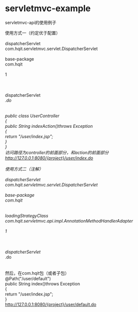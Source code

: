 # servletmvc-example
servletmvc-api的使用例子

使用方式一（约定优于配置）<br />
  <servlet><br />
  	<servlet-name>dispatcherServlet</servlet-name><br />
  	<servlet-class>com.hqit.servletmvc.servlet.DispatcherServlet</servlet-class><br />
  	<init-param><br />
  		<param-name>base-package</param-name><br />
  		<param-value>com.hqit</param-value><br />
  	</init-param><br />
  	<load-on-startup>1</load-on-startup><br />
  </servlet><br />
  <br />
  <servlet-mapping><br />
  	<servlet-name>dispatcherServlet</servlet-name><br />
  	<url-pattern>*.do</url-pattern><br />
  </servlet-mapping><br />
  <br />
  public class UserController<br />
  {<br />
  	public String indexAction()throws Exception<br />
    {<br />
	  return "/user/index.jsp";<br />
    }<br />
  }<br />
  访问路径为controller的前面部分，和action的前面部分<br />
  http://127.0.0.1:8080/{project}/user/index.do<br />
<br />
使用方式二（注解）<br />
  <servlet><br />
  	<servlet-name>dispatcherServlet</servlet-name><br />
  	<servlet-class>com.hqit.servletmvc.servlet.DispatcherServlet</servlet-class><br />
  	<init-param><br />
  		<param-name>base-package</param-name><br />
  		<param-value>com.hqit</param-value><br />
  	</init-param><br />
  	<init-param><br />
  		<param-name>loadingStrategyClass</param-name><br />
  		<param-value>com.hqit.servletmvc.api.impl.AnnotationMethodHandlerAdapter</param-value><br />
  	</init-param><br />
  	<load-on-startup>1</load-on-startup><br />
  </servlet><br />
  <br />
  <servlet-mapping><br />
  	<servlet-name>dispatcherServlet</servlet-name><br />
  	<url-pattern>*.do</url-pattern><br />
  </servlet-mapping><br />
  <br />
然后，在com.hqit包（或者子包）<br />
	@Path("/user/default")<br />
	public String index()throws Exception<br />
	{<br />
		return "/user/index.jsp";<br />
	}<br />
	http://127.0.0.1:8080/{project}/user/default.do<br />
  <br />
  
  